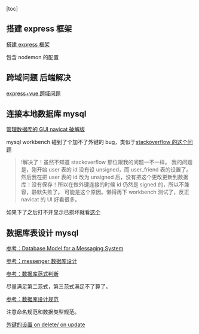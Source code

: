[toc]

## 搭建 express 框架

[搭建 express 框架](https://www.cnblogs.com/yina-526/p/11050427.html)

包含 nodemon 的配置

## 跨域问题 后端解决

[express+vue 跨域问题](https://www.jianshu.com/p/68bd984d42ca)

## 连接本地数据库 mysql

[管理数据库的 GUI navicat 破解版](https://xclient.info/s/navicat-for-mysql.html)

mysql workbench 碰到了个加不了外键的 bug，类似于[stackoverflow 的这个问题](https://stackoverflow.com/questions/32283995/mysql-workbench-cant-select-foreign-key)

> !解决了！虽然不知道 stackoverflow 那位跟我的问题一不一样。
> 我的问题是，刚开始 user 表的 id 没有设 unsigned，而 user_friend 表的设置了。然后我在把 user 表的 id 改为 unsigned 后，没有把这个更改更新到数据库！没有保存！所以在做外键连接的时候 id 仍然是 signed 的，所以不兼容，静默失败了。
> 可能是这个原因。懒得再下 workbench 测试了，反正 navicat 的 UI 好看很多。

如果下了之后打不开显示已损坏就看[这个](https://xclient.info/a/4f212972-733a-5d3d-b3a5-dca2557cf2db.html)

## 数据库表设计 mysql

[参考：Database Model for a Messaging System](https://vertabelo.com/blog/database-model-for-a-messaging-system/)

[参考：messenger 数据库设计](https://github.com/yoosuf/Messenger)

[参考：数据库范式判断](https://blog.csdn.net/jimmy_lee1106/article/details/17793783)

尽量满足第二范式，第三范式满足不了算了。

[参考：数据库设计规范](https://www.zhihu.com/question/39967106)

注意命名规范和数据类型规范。

[外键的设置 on delete/ on update](https://www.jianshu.com/p/1a998fed6923)
